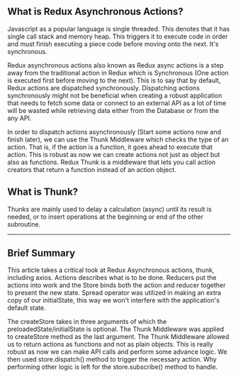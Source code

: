 ## What is Redux Asynchronous Actions?

Javascript as a popular language is single threaded. This denotes that it has single call stack and memory heap. This triggers it to execute code in order and must finish executing a piece code before moving onto the next. It's synchronous.

Redux asynchronous actions also known as Redux async actions is a step away from the traditional action in Redux which is Synchronous (One action is executed first before moving to the next). This is to say that by default, Redux actions are dispatched synchronously. Dispatching actions synchronously might not be beneficial when creating a robust application that needs to fetch some data or connect to an external API as a lot of time will be wasted while retrieving data either from the Database or from the any API. 

In order to dispatch actions asynchronously (Start some actions now and finish later), we can use the Thunk Middleware  which checks the type of an action. That is,  if the action is a function, it goes ahead to execute that action. This is robust as now we can create actions not just as object but also as functions.  Redux Thunk is a middleware that lets you call action creators that return a function instead of an action object.



## What is Thunk?

Thunks  are mainly used to delay a calculation (async) until its result is needed, or to insert operations at the beginning or end of the other subroutine.


-----------------------------------------------------------------------------------------------------------------------------------------------------------------


## Brief Summary

This article takes a critical took at Redux Asynchronous actions, thunk, including axios. 
Actions describes what is to be done. Reducers put the actions into work and the Store binds both the action and reducer together to present the new state. 
Spread operator was utilized in making an extra copy of our initialState, this way we won't interfere with the application's default state. 

The createStore takes in three arguments of which the preloadedState/initialState is optional.
The Thunk Middleware was applied to createStore method as the last argument. 
The Thunk Middleware allowed us to return actions as functions and not as plain objects. 
This is really robust as now we can make API calls and perform some advance logic. We then used store.dispatch() method to trigger the necessary action. 
Why performing other logic is left for the store.subscribe() method to handle.
